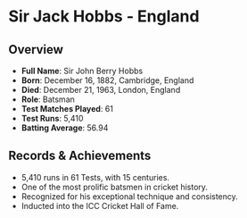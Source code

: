 # Sir Jack Hobbs - England

## Overview
- **Full Name**: Sir John Berry Hobbs
- **Born**: December 16, 1882, Cambridge, England
- **Died**: December 21, 1963, London, England
- **Role**: Batsman
- **Test Matches Played**: 61
- **Test Runs**: 5,410
- **Batting Average**: 56.94

## Records & Achievements
- 5,410 runs in 61 Tests, with 15 centuries.
- One of the most prolific batsmen in cricket history.
- Recognized for his exceptional technique and consistency.
- Inducted into the ICC Cricket Hall of Fame.
